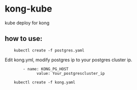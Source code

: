 # kong-kube
kube deploy for kong
## how to use:
```
    kubectl create -f postgres.yaml
```
   Edit kong.yml, modify postgres ip to your postgres cluster  ip.
```
	    - name: KONG_PG_HOST
              value: Your_postgrescluster_ip
```
   
```
    kubectl create -f kong.yaml
```
